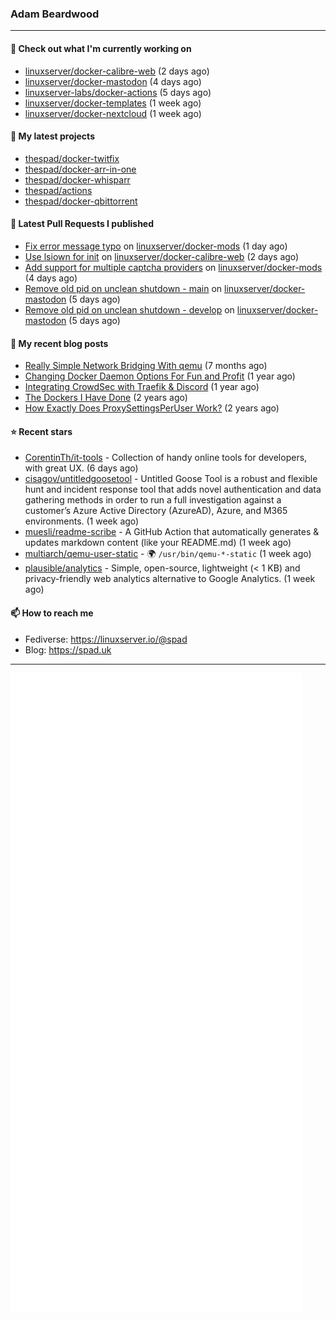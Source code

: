 ### Adam Beardwood
---
#### 👷 Check out what I'm currently working on

- [linuxserver/docker-calibre-web](https://github.com/linuxserver/docker-calibre-web) (2 days ago)
- [linuxserver/docker-mastodon](https://github.com/linuxserver/docker-mastodon) (4 days ago)
- [linuxserver-labs/docker-actions](https://github.com/linuxserver-labs/docker-actions) (5 days ago)
- [linuxserver/docker-templates](https://github.com/linuxserver/docker-templates) (1 week ago)
- [linuxserver/docker-nextcloud](https://github.com/linuxserver/docker-nextcloud) (1 week ago)

#### 🌱 My latest projects

- [thespad/docker-twitfix](https://github.com/thespad/docker-twitfix)
- [thespad/docker-arr-in-one](https://github.com/thespad/docker-arr-in-one)
- [thespad/docker-whisparr](https://github.com/thespad/docker-whisparr)
- [thespad/actions](https://github.com/thespad/actions)
- [thespad/docker-qbittorrent](https://github.com/thespad/docker-qbittorrent)

#### 🔨 Latest Pull Requests I published

- [Fix error message typo](https://github.com/linuxserver/docker-mods/pull/614) on [linuxserver/docker-mods](https://github.com/linuxserver/docker-mods) (1 day ago)
- [Use lsiown for init](https://github.com/linuxserver/docker-calibre-web/pull/242) on [linuxserver/docker-calibre-web](https://github.com/linuxserver/docker-calibre-web) (2 days ago)
- [Add support for multiple captcha providers](https://github.com/linuxserver/docker-mods/pull/610) on [linuxserver/docker-mods](https://github.com/linuxserver/docker-mods) (4 days ago)
- [Remove old pid on unclean shutdown - main](https://github.com/linuxserver/docker-mastodon/pull/43) on [linuxserver/docker-mastodon](https://github.com/linuxserver/docker-mastodon) (5 days ago)
- [Remove old pid on unclean shutdown - develop](https://github.com/linuxserver/docker-mastodon/pull/42) on [linuxserver/docker-mastodon](https://github.com/linuxserver/docker-mastodon) (5 days ago)

#### 📜 My recent blog posts

- [Really Simple Network Bridging With qemu](https://spad.uk/really-simple-network-bridging-with-qemu/) (7 months ago)
- [Changing Docker Daemon Options For Fun and Profit](https://spad.uk/changing-docker-daemon-options-for-fun-and-profit/) (1 year ago)
- [Integrating CrowdSec with Traefik &amp; Discord](https://spad.uk/integrating-crowdsec-with-traefik-discord/) (1 year ago)
- [The Dockers I Have Done](https://spad.uk/the-dockers-ive-done/) (2 years ago)
- [How Exactly Does ProxySettingsPerUser Work?](https://spad.uk/how-does-proxysettingsperuser-work/) (2 years ago)

#### ⭐ Recent stars

- [CorentinTh/it-tools](https://github.com/CorentinTh/it-tools) - Collection of handy online tools for developers, with great UX.  (6 days ago)
- [cisagov/untitledgoosetool](https://github.com/cisagov/untitledgoosetool) - Untitled Goose Tool is a robust and flexible hunt and incident response tool that adds novel authentication and data gathering methods in order to run a full investigation against a customer’s Azure Active Directory (AzureAD), Azure, and M365 environments. (1 week ago)
- [muesli/readme-scribe](https://github.com/muesli/readme-scribe) - A GitHub Action that automatically generates &amp; updates markdown content (like your README.md) (1 week ago)
- [multiarch/qemu-user-static](https://github.com/multiarch/qemu-user-static) - :earth_africa: `/usr/bin/qemu-*-static` (1 week ago)
- [plausible/analytics](https://github.com/plausible/analytics) - Simple, open-source, lightweight (&lt; 1 KB) and privacy-friendly web analytics alternative to Google Analytics. (1 week ago)

#### 📫 How to reach me
- Fediverse: https://linuxserver.io/@spad
- Blog: https://spad.uk
---
<img src="https://raw.githubusercontent.com/thespad/thespad/main/github-metrics.svg">
